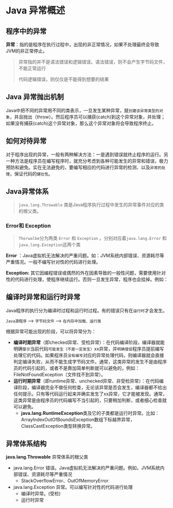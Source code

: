 # Java 异常概述

## 程序中的异常

**异常**：指的是程序在执行过程中，出现的非正常情况，如果不处理最终会导致JVM的非正常停止。

>异常指的并不是语法错误和逻辑错误。语法错误，则不会产生字节码文件，不能正常运行
>
>代码逻辑错误，则仅仅是不能得到想要的结果

## Java 异常抛出机制

​	Java中把不同的异常用不同的类表示，一旦发生某种异常，就`创建该异常类型的对象`，并且抛出（throw）。然后程序员可以捕获(catch)到这个异常对象，并处理；如果没有捕获(catch)这个异常对象，那么这个异常对象将会导致程序终止。

## 如何对待异常

​	 对于程序出现的异常，一般有两种解决方法：一是遇到错误就终止程序的运行。另一种方法是程序员在编写程序时，就充分考虑到各种可能发生的异常和错误，极力预防和避免。实在无法避免的，要编写相应的代码进行异常的检测、以及`异常的处理`，保证代码的`健壮性`。

## Java异常体系

>`java.lang.Throwable` 类是Java程序执行过程中发生的异常事件对应的类的根父类。

### Error和 Exception

> `Thorwalbe`分为两类 `Error` 和 `Exception` 。分别对应着`java.lang.Error` 和 `java.lang.Exception`这两个类

**Error** ：Java虚拟机无法解决的严重问题。如：JVM系统内部错误、资源耗尽等严重情况。一般不编写针对性的代码进行处理。

**Exception:** 其它因编程错误或偶然的外在因素导致的一般性问题，需要使用针对性的代码进行处理，使程序继续运行。否则一旦发生异常，程序也会挂掉。例如：

## 编译时异常和运行时异常

Java程序的执行分为编译时过程和运行时过程。有的错误只有在`运行时`才会发生。

`Java源程序` ——> `字节码文件` ——> `在内存中加载、运行类`

根据异常可能出现的阶段，可以将异常分为：

* **编译时期异常**（即checked异常、受检异常）：在代码编译阶段，编译器就能明确`警示`当前代码`可能发生（不是一定发生）`xx异常，并`明确督促`程序员提前编写处理它的代码。如果程序员`没有编写`对应的异常处理代码，则编译器就会直接判定编译失败，从而不能生成字节码文件。通常，这类异常的发生不是由程序员的代码引起的，或者不是靠加简单判断就可以避免的，例如：FileNotFoundException（文件找不到异常）。
* **运行时期异常**（即runtime异常、unchecked异常、非受检异常）：在代码编译阶段，编译器完全不做任何检查，无论该异常是否会发生，编译器都不给出任何提示。只有等代码运行起来并确实发生了xx异常，它才能被发现。通常，这类异常是由程序员的代码编写不当引起的，只要稍加判断，或者细心检查就可以避免。
  * **java.lang.RuntimeException**类及它的子类都是运行时异常。比如：ArrayIndexOutOfBoundsException数组下标越界异常，ClassCastException类型转换异常。

## 异常体系结构

**java.lang.Throwable** 异常体系的根父类

* java.lang.Error 错误。Java虚拟机无法解决的严重问题。例如，JVM系统内部错误、资源耗尽等严重情况
  * StackOverflowError、OutOfMemoryError
* java.lang.Exception 异常。可以编写针对性的代码进行处理
  * 编译时异常。(受检)
  * 运行时异常